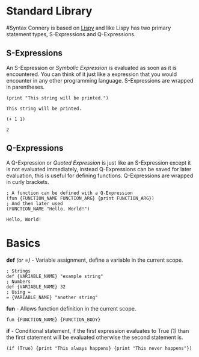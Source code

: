 # Standard Library

#Syntax
Connery is based on [Lispy](http://www.buildyourownlisp.com/) and like Lispy has two primary statement types, S-Expressions and Q-Expressions.

## S-Expressions
An S-Expression or _Symbolic Expression_ is evaluated as soon as it is encountered. You can think of it just like a expression that you would encounter in any other programming language. S-Expressions are wrapped in parentheses.
```
(print "This string will be printed.")
```
```
This string will be printed.
```
```
(+ 1 1)
```
```
2
```

## Q-Expressions
A Q-Expression or _Quoted Expression_ is just like an S-Expression except it is not evaluated immediately, instead Q-Expressions can be saved for later evaluation, this is useful for defining functions. Q-Expressions are wrapped in curly brackets.

```
; A function can be defined with a Q-Expression
(fun {FUNCTION_NAME FUNCTION_ARG} {print FUNCTION_ARG})
; And then later used
(FUNCTION_NAME "Hello, World!")
```
```
Hello, World!
```

# Basics

**def** _(or =)_ - Variable assignment, define a variable in the current scope.
```
; Strings
def {VARIABLE_NAME} "example string"
; Numbers
def {VARIABLE_NAME} 32
; Using =
= {VARIABLE_NAME} "another string"
```

**fun** - Allows function definition in the current scope.
```
fun {FUNCTION_NAME} {FUNCTION_BODY}
```

**if** - Conditional statement, if the first expression evaluates to True _(1)_ than the first statement will be evaluated otherwise the second statement is.
```
(if (True) {print "This always happens} {print "This never happens"})
```
